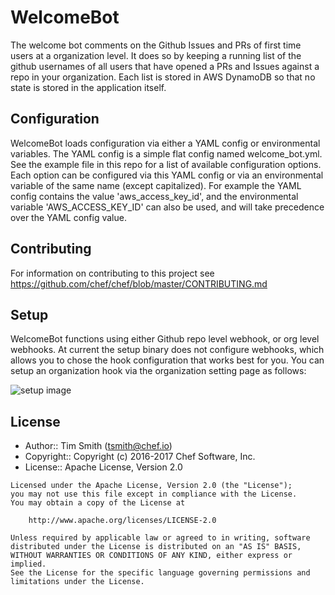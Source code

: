 # WelcomeBot

The welcome bot comments on the Github Issues and PRs of first time users at a organization level. It does so by keeping a running list of the github usernames of all users that have opened a PRs and Issues against a repo in your organization. Each list is stored in AWS DynamoDB so that no state is stored in the application itself.

## Configuration

WelcomeBot loads configuration via either a YAML config or environmental variables. The YAML config is a simple flat config named welcome_bot.yml. See the example file in this repo for a list of available configuration options. Each option can be configured via this YAML config or via an environmental variable of the same name (except capitalized). For example the YAML config contains the value 'aws_access_key_id', and the environmental variable 'AWS_ACCESS_KEY_ID' can also be used, and will take precedence over the YAML config value.

## Contributing

For information on contributing to this project see <https://github.com/chef/chef/blob/master/CONTRIBUTING.md>

## Setup

WelcomeBot functions using either Github repo level webhook, or org level webhooks. At current the setup binary does not configure webhooks, which allows you to chose the hook configuration that works best for you. You can setup an organization hook via the organization setting page as follows:

![setup image](https://raw.githubusercontent.com/chef/welcome_bot/master/setup.png)

## License

- Author:: Tim Smith ([tsmith@chef.io](mailto:tsmith@chef.io))
- Copyright:: Copyright (c) 2016-2017 Chef Software, Inc.
- License:: Apache License, Version 2.0

```text
Licensed under the Apache License, Version 2.0 (the "License");
you may not use this file except in compliance with the License.
You may obtain a copy of the License at

    http://www.apache.org/licenses/LICENSE-2.0

Unless required by applicable law or agreed to in writing, software
distributed under the License is distributed on an "AS IS" BASIS,
WITHOUT WARRANTIES OR CONDITIONS OF ANY KIND, either express or implied.
See the License for the specific language governing permissions and
limitations under the License.
```
